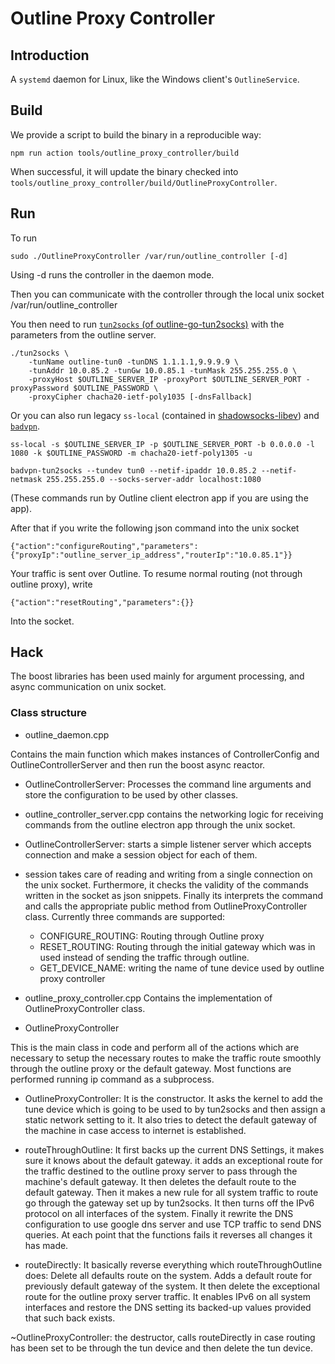 # Outline Proxy Controller

## Introduction

A `systemd` daemon for Linux, like the Windows client's `OutlineService`.

## Build

We provide a script to build the binary in a reproducible way:

    npm run action tools/outline_proxy_controller/build

When successful, it will update the binary checked into `tools/outline_proxy_controller/build/OutlineProxyController`.

## Run

To run 

    sudo ./OutlineProxyController /var/run/outline_controller [-d]
        
Using -d runs the controller in the daemon mode.

Then you can communicate with the controller through the local unix socket /var/run/outline_controller

You then need to run [`tun2socks` (of outline-go-tun2socks)](https://github.com/Jigsaw-Code/outline-go-tun2socks) with the parameters from the outline server.

    ./tun2socks \
        -tunName outline-tun0 -tunDNS 1.1.1.1,9.9.9.9 \
        -tunAddr 10.0.85.2 -tunGw 10.0.85.1 -tunMask 255.255.255.0 \
        -proxyHost $OUTLINE_SERVER_IP -proxyPort $OUTLINE_SERVER_PORT -proxyPassword $OUTLINE_PASSWORD \
        -proxyCipher chacha20-ietf-poly1035 [-dnsFallback]

Or you can also run legacy `ss-local` (contained in [shadowsocks-libev](https://github.com/shadowsocks/shadowsocks-libev)) and [`badvpn`](https://code.google.com/archive/p/badvpn/).
    
    ss-local -s $OUTLINE_SERVER_IP -p $OUTLINE_SERVER_PORT -b 0.0.0.0 -l 1080 -k $OUTLINE_PASSWORD -m chacha20-ietf-poly1305 -u

    badvpn-tun2socks --tundev tun0 --netif-ipaddr 10.0.85.2 --netif-netmask 255.255.255.0 --socks-server-addr localhost:1080
    
(These commands run by Outline client electron app if you are using the app).

After that if you write the following json command into the unix socket
    
    {"action":"configureRouting","parameters":{"proxyIp":"outline_server_ip_address","routerIp":"10.0.85.1"}}
    
Your traffic is sent over Outline. To resume normal routing (not through outline proxy), write 

    {"action":"resetRouting","parameters":{}}
    
Into the socket.

## Hack

The boost libraries has been used mainly for argument processing, and async communication on unix socket.

### Class structure

* outline_daemon.cpp

Contains the main function which makes instances of ControllerConfig and OutlineControllerServer and then run the boost async reactor.

  * OutlineControllerServer: Processes the command line arguments and store the configuration to be used by other classes.

* outline_controller_server.cpp
  contains the networking logic for receiving commands from the outline electron app through the unix socket.

 * OutlineControllerServer:
  starts a simple listener server which accepts connection and make a session object for each of them.
   
 * session
  takes care of reading and writing from a single connection on the unix socket. Furthermore, it checks the validity of the commands written in the socket as json snippets. Finally its interprets the command and calls the appropriate public method from OutlineProxyController class. Currently three commands are supported:
    - CONFIGURE_ROUTING: Routing through Outline proxy
    - RESET_ROUTING: Routing through the initial gateway which was in used instead of sending the traffic through outline.
    - GET_DEVICE_NAME: writing the name of tune device used by outline proxy controller
 
* outline_proxy_controller.cpp
  Contains the implementation of OutlineProxyController class.
  
 * OutlineProxyController
  
  This is the main class in code and perform all of the actions which are necessary to setup the necessary routes to make the traffic
  route smoothly through the outline proxy or the default gateway. Most functions are performed running ip command as a subprocess.
  
  - OutlineProxyController: It is the constructor. It asks the kernel to add the tune device which is going to be used to by tun2socks and then assign a static network setting to it. It also tries to detect the default gateway of the machine in case access to internet is established.
  
  - routeThroughOutline: It first backs up the current DNS Settings, it makes sure it knows about the default gateway. it adds an exceptional route for the traffic destined to the outline proxy server to pass through the machine's default gateway. It then deletes the default route to the default gateway. Then it makes a new rule for all system traffic to route go through the gateway set up by tun2socks. It then turns off the IPv6 protocol on all interfaces of the system. Finally it rewrite the DNS configuration to use google dns server and use TCP traffic to send DNS queries. At each point that the functions fails it reverses all changes it has made.

  - routeDirectly: It basically reverse everything which routeThroughOutline does: Delete all defaults route on the system. Adds a default route for previously default gateway of the system. It then delete the exceptional route for the outline proxy server traffic. It enables IPv6 on all system interfaces and restore the DNS setting its backed-up values provided that such back exists.
  
  ~OutlineProxyController: the destructor, calls routeDirectly in case routing has been set to be through the tun device and then delete the tun device.
